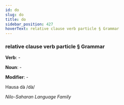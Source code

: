 ```yaml
---
id: do
slug: do
title: do
sidebar_position: 427
hoverText: relative clause verb particle § Grammar
---
```


### relative clause verb particle § Grammar

**Verb**: -

**Noun**: -

**Modifier**: -

Hausa dà /dà/

*Nilo-Saharan Language Family*